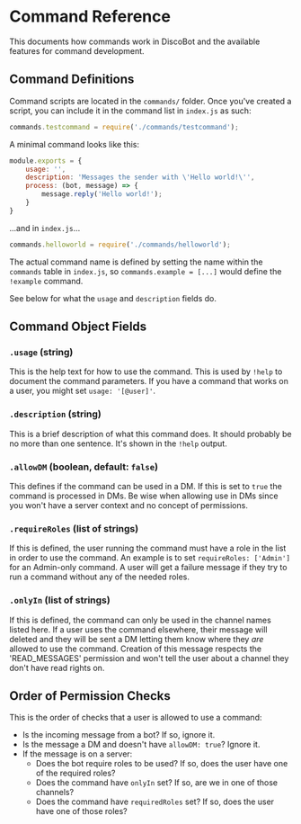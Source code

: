 Command Reference
=================

This documents how commands work in DiscoBot and the available features for
command development.

Command Definitions
-------------------

Command scripts are located in the `commands/` folder. Once you've created a
script, you can include it in the command list in `index.js` as such:

```javascript
commands.testcommand = require('./commands/testcommand');
```

A minimal command looks like this:

```javascript
module.exports = {
    usage: '',
    description: 'Messages the sender with \'Hello world!\'',
    process: (bot, message) => {
        message.reply('Hello world!');
    }
}
```
...and in `index.js`...
```javascript
commands.helloworld = require('./commands/helloworld');
```

The actual command name is defined by setting the name within the `commands`
table in `index.js`, so `commands.example = [...]` would define the `!example`
command.

See below for what the `usage` and `description` fields do.

Command Object Fields
---------------------

### `.usage` (string)
This is the help text for how to use the command. This is used by `!help` to
document the command parameters. If you have a command that works on a user,
you might set `usage: '[@user]'`.

### `.description` (string)
This is a brief description of what this command does. It should probably be
no more than one sentence. It's shown in the `!help` output.

### `.allowDM` (boolean, default: `false`)
This defines if the command can be used in a DM. If this is set to `true` the
command is processed in DMs. Be wise when allowing use in DMs since you won't
have a server context and no concept of permissions.

### `.requireRoles` (list of strings)
If this is defined, the user running the command must have a role in the list
in order to use the command. An example is to set `requireRoles: ['Admin']`
for an Admin-only command. A user will get a failure message if they try to
run a command without any of the needed roles.

### `.onlyIn` (list of strings)
If this is defined, the command can only be used in the channel names listed
here. If a user uses the command elsewhere, their message will deleted and they
will be sent a DM letting them know where they *are* allowed to use the command.
Creation of this message respects the 'READ_MESSAGES' permission and won't tell
the user about a channel they don't have read rights on.

Order of Permission Checks
--------------------------

This is the order of checks that a user is allowed to use a command:
- Is the incoming message from a bot? If so, ignore it.
- Is the message a DM and doesn't have `allowDM: true`? Ignore it.
- If the message is on a server:
  - Does the bot require roles to be used? If so, does the user have one of the
    required roles?
  - Does the command have `onlyIn` set? If so, are we in one of those channels?
  - Does the command have `requiredRoles` set? If so, does the user have one of
    those roles?
